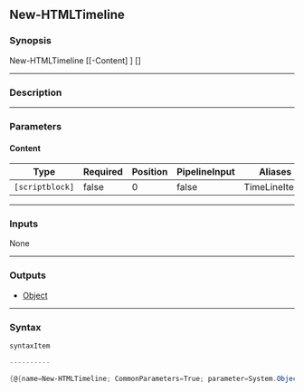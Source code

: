 New-HTMLTimeline
----------------




### Synopsis

New-HTMLTimeline [[-Content] <scriptblock>] [<CommonParameters>]




---


### Description


---


### Parameters
#### **Content**




|Type           |Required|Position|PipelineInput|Aliases      |
|---------------|--------|--------|-------------|-------------|
|`[scriptblock]`|false   |0       |false        |TimeLineItems|





---


### Inputs
None




---


### Outputs
* [Object](https://learn.microsoft.com/en-us/dotnet/api/System.Object)






---


### Syntax
```PowerShell
syntaxItem
```
```PowerShell
----------
```
```PowerShell
{@{name=New-HTMLTimeline; CommonParameters=True; parameter=System.Object[]}}
```
